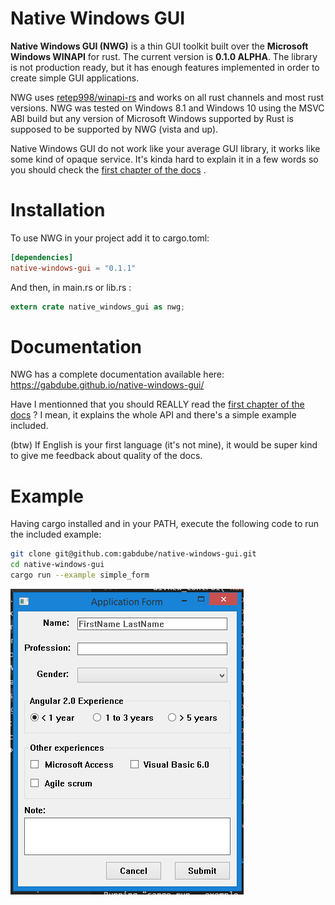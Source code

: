 # Native Windows GUI

<b>Native Windows GUI (NWG)</b> is a thin GUI toolkit built over the <b>Microsoft Windows WINAPI</b> for rust. The current version is
<b>0.1.0 ALPHA</b>. The library is not production ready, but it has enough features implemented in order 
to create simple GUI applications.

NWG uses [retep998/winapi-rs](https://github.com/retep998/winapi-rs) and works on all rust channels and most
rust versions. NWG was tested on Windows 8.1 and Windows 10 using the MSVC ABI build but any version of Microsoft Windows supported by Rust is supposed to be
supported by NWG (vista and up).

Native Windows GUI do not work like your average GUI library, it works like some kind of opaque
service. It's kinda hard to explain it in a few words so you should check the [first chapter of the docs](https://gabdube.github.io/native-windows-gui/book_20.html) .

# Installation
To use NWG in your project add it to cargo.toml: 

```toml
[dependencies]
native-windows-gui = "0.1.1"
```

And then, in main.rs or lib.rs : 

```rust
extern crate native_windows_gui as nwg;
```

# Documentation

NWG has a complete documentation available here:  https://gabdube.github.io/native-windows-gui/

Have I mentionned that you should REALLY read the [first chapter of the docs](https://gabdube.github.io/native-windows-gui/book_20.html) ? I mean, it explains
the whole API and there's a simple example included.

(btw) If English is your first language (it's not mine), it would be super kind to give me feedback about quality of the docs.

# Example
Having cargo installed and in your PATH, execute the following code to run the included example:

```bash
git clone git@github.com:gabdube/native-windows-gui.git
cd native-windows-gui
cargo run --example simple_form
```


![A GUI](/img/simple_form.PNG "Image")  
